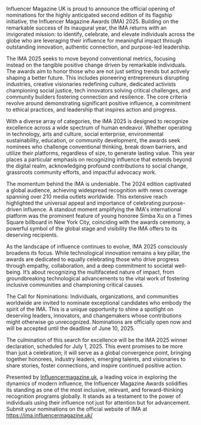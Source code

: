 Influencer Magazine UK is proud to announce the official opening of nominations for the highly anticipated second edition of its flagship initiative, the Influencer Magazine Awards (IMA) 2025. Building on the remarkable success of its inaugural year, the IMA returns with an invigorated mission: to identify, celebrate, and elevate individuals across the globe who are leveraging their influence for meaningful impact through outstanding innovation, authentic connection, and purpose-led leadership.

The IMA 2025 seeks to move beyond conventional metrics, focusing instead on the tangible positive change driven by remarkable individuals. The awards aim to honor those who are not just setting trends but actively shaping a better future. This includes pioneering entrepreneurs disrupting industries, creative visionaries redefining culture, dedicated activists championing social justice, tech innovators solving critical challenges, and community builders fostering connection and resilience. The core criteria revolve around demonstrating significant positive influence, a commitment to ethical practices, and leadership that inspires action and progress.

With a diverse array of categories, the IMA 2025 is designed to recognize excellence across a wide spectrum of human endeavor. Whether operating in technology, arts and culture, social enterprise, environmental sustainability, education, or community development, the awards seek nominees who challenge conventional thinking, break down barriers, and utilize their platforms, regardless of size, to generate lasting value. This year places a particular emphasis on recognizing influence that extends beyond the digital realm, acknowledging profound contributions to social change, grassroots community efforts, and impactful advocacy work.

The momentum behind the IMA is undeniable. The 2024 edition captivated a global audience, achieving widespread recognition with news coverage spanning over 210 media outlets worldwide. This extensive reach highlighted the universal appeal and importance of celebrating purpose-driven influence. A standout moment amplifying the IMA's international platform was the prominent feature of young honoree Simba Xu on a Times Square billboard in New York City, coinciding with the awards ceremony, a powerful symbol of the global stage and visibility the IMA offers to its deserving recipients.

As the landscape of influence continues to evolve, IMA 2025 consciously broadens its focus. While technological innovation remains a key pillar, the awards are dedicated to equally celebrating those who drive progress through empathy, collaboration, and a deep commitment to societal well-being. It’s about recognizing the multifaceted nature of impact, from groundbreaking technological advancements to the vital work of fostering inclusive communities and championing critical causes.

The Call for Nominations: Individuals, organizations, and communities worldwide are invited to nominate exceptional candidates who embody the spirit of the IMA. This is a unique opportunity to shine a spotlight on deserving leaders, innovators, and changemakers whose contributions might otherwise go unrecognized. Nominations are officially open now and will be accepted until the deadline of June 10, 2025.

The culmination of this search for excellence will be the IMA 2025 winner declaration, scheduled for July 1, 2025. This event promises to be more than just a celebration; it will serve as a global convergence point, bringing together honorees, industry leaders, emerging talents, and visionaries to share stories, foster connections, and inspire continued positive action.

Presented by [Influencermagazine.uk](https://influencermagazine.uk), a leading voice in exploring the dynamics of modern influence, the Influencer Magazine Awards solidifies its standing as one of the most inclusive, relevant, and forward-thinking recognition programs globally. It stands as a testament to the power of individuals using their influence not just for attention but for advancement. Submit your nominations on the official website of IMA at https://ima.influencermagazine.uk/

